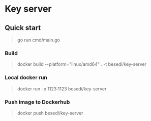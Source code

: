 # Key server
## Quick start
> go run cmd/main.go
### Build
> docker build --platform="linux/amd64" . -t besedi/key-server
### Local docker run
> docker run -p 1123:1123 besedi/key-server
### Push image to Dockerhub
> docker push besedi/key-server
